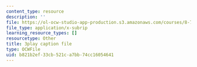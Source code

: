 ```yaml
---
content_type: resource
description: ''
file: https://ol-ocw-studio-app-production.s3.amazonaws.com/courses/8-701-introduction-to-nuclear-and-particle-physics-fall-2020/b821b2ef33cb521ca7bb74cc16054641_3GHk5vlb26o.vtt
file_type: application/x-subrip
learning_resource_types: []
resourcetype: Other
title: 3play caption file
type: OCWFile
uid: b821b2ef-33cb-521c-a7bb-74cc16054641
---
```

